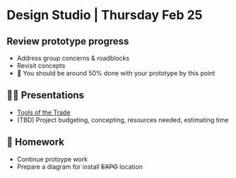 # Design Studio | Thursday Feb 25

## Review prototype progress

- Address group concerns & roadblocks
- Revisit concepts
- 🚩 You should be around 50% done with your prototype by this point

## 👨‍🏫 Presentations

- [Tools of the Trade](../docs/tools-of-the-trade.md)
- (TBD) Project budgeting, concepting, resources needed, estimating time

## 📝 Homework

- Continue protoype work
- Prepare a diagram for install ~~EXPO~~ location